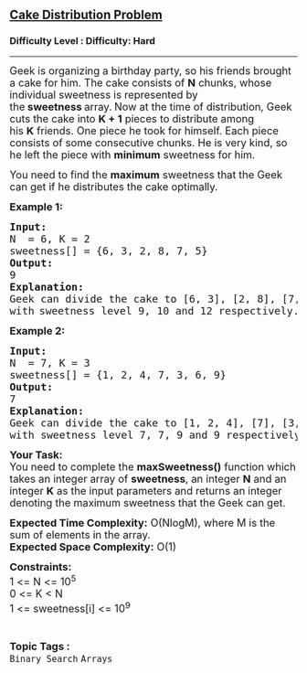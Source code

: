 <h2><a href="https://www.geeksforgeeks.org/problems/cake-distribution-problem--170647/1?page=1&difficulty=Hard&status=unsolved&sortBy=submissions">Cake Distribution Problem</a></h2><h3>Difficulty Level : Difficulty: Hard</h3><hr><div class="problems_problem_content__Xm_eO"><p><span style="font-size:18px">Geek is organizing a birthday party, so his friends brought a cake for him. The cake consists of <strong>N</strong>&nbsp;chunks, whose individual sweetness is represented by the<strong>&nbsp;sweetness&nbsp;</strong>array.<strong>&nbsp;</strong>Now at the time of distribution, Geek cuts the cake into&nbsp;<strong>K + 1</strong>&nbsp;pieces to distribute among his&nbsp;<strong>K</strong>&nbsp;friends. One piece he took for himself. Each piece consists of some consecutive chunks. He is very kind, so he left the piece with <strong>minimum</strong> sweetness for him.</span></p>

<p><span style="font-size:18px">You need to find the&nbsp;<strong>maximum</strong>&nbsp;sweetness that the Geek can get if he distributes the cake optimally.</span></p>

<p><strong><span style="font-size:18px">Example 1:</span></strong></p>

<pre><span style="font-size:18px"><strong>Input:</strong></span>
<span style="font-size:18px">N  = 6, K = 2</span>
<span style="font-size:18px">sweetness[] = {6, 3, 2, 8, 7, 5}</span>
<span style="font-size:18px"><strong>Output:</strong></span>
<span style="font-size:18px">9</span>
<span style="font-size:18px"><strong>Explanation:</strong></span>
<span style="font-size:18px">Geek can divide the cake to [6, 3], [2, 8], [7, 5] 
with</span>&nbsp;<span style="font-size:18px">sweetness level 9, 10 and 12 respectively.</span>
</pre>

<p><strong><span style="font-size:18px">Example 2:</span></strong></p>

<pre><span style="font-size:18px"><strong>Input:</strong></span>
<span style="font-size:18px">N  = 7, K = 3</span>
<span style="font-size:18px">sweetness[] = {1, 2, 4, 7, 3, 6, 9}</span>
<span style="font-size:18px"><strong>Output:</strong></span>
<span style="font-size:18px">7</span>
<span style="font-size:18px"><strong>Explanation:</strong></span>
<span style="font-size:18px">Geek can divide the cake to [1, 2, 4], [7], [3, 6], [9] 
with sweetness level 7, 7, 9 and 9 respectively.</span></pre>

<p><strong><span style="font-size:18px">Your Task:</span></strong><br>
<span style="font-size:18px">You need to complete the <strong>maxSweetness()</strong> function which takes an integer array of&nbsp;<strong>sweetness</strong>, an integer <strong>N</strong> and an integer <strong>K</strong> as the input parameters and returns an integer denoting the maximum sweetness that the Geek can get.</span></p>

<p><span style="font-size:18px"><strong>Expected Time Complexity:</strong> O(NlogM), where M is the sum of elements in the array.<br>
<strong>Expected Space Complexity:</strong>&nbsp;O(1)</span></p>

<p><strong><span style="font-size:18px">Constraints:</span></strong><br>
<span style="font-size:18px">1 &lt;= N &lt;= 10<sup>5</sup><br>
0 &lt;= K &lt; N<br>
1 &lt;= sweetness[i] &lt;= 10<sup>9</sup></span></p>
</div><br><p><span style=font-size:18px><strong>Topic Tags : </strong><br><code>Binary Search</code>&nbsp;<code>Arrays</code>&nbsp;